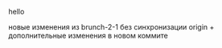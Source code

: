 hello

новые изменения из brunch-2-1 без синхронизации origin + дополнительные изменения в новом коммите